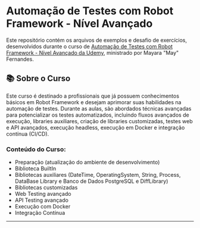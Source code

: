 # Automação de Testes com Robot Framework - Nível Avançado

Este repositório contém os arquivos de exemplos e desafio de exercícios, desenvolvidos durante o curso de [Automação de Testes com Robot Framework - Nível Avançado da Udemy](https://www.udemy.com/course/automacao-de-testes-com-robot-framework-avancado), ministrado por Mayara "May" Fernandes. 

## 📚 Sobre o Curso

Este curso é destinado a profissionais que já possuem conhecimentos básicos em Robot Framework e desejam aprimorar suas habilidades na automação de testes. Durante as aulas, são abordados técnicas avançadas para potencializar os testes automatizados, incluindo fluxos avançados de execução, libraries auxiliares, criação de libraries customizadas, testes web e API avançados, execução headless, execução em Docker e integração contínua (CI/CD).

### Conteúdo do Curso:
- Preparação (atualização do ambiente de desenvolvimento)
- Biblioteca BuiltIn
- Bibliotecas auxiliares (DateTime, OperatingSystem, String, Process, DataBase Library e Banco de Dados PostgreSQL e DiffLibrary)
- Bibliotecas customizadas
- Web Testing avançado
- API Testing avançado
- Execução com Docker
- Integração Contínua

---
